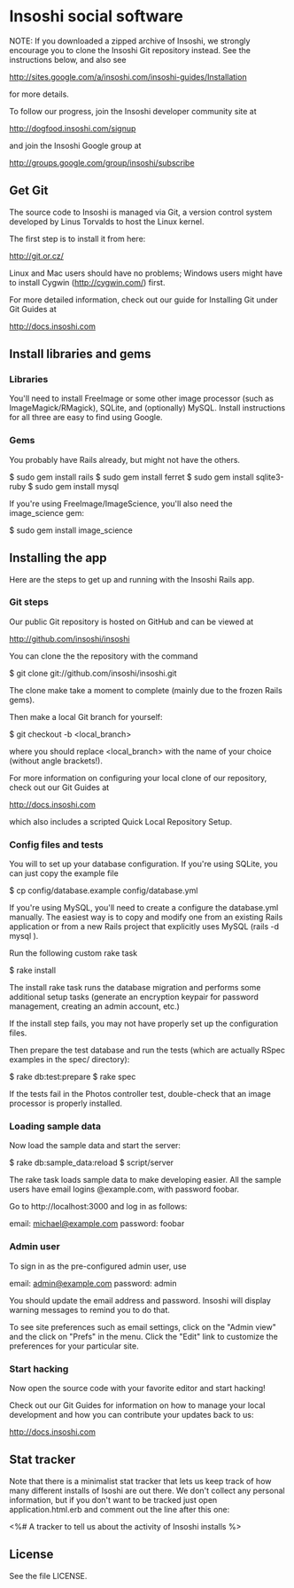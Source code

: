 # Insoshi social software

NOTE: If you downloaded a zipped archive of Insoshi, we strongly encourage you to clone the Insoshi Git repository instead.  See the instructions below, and also see

http://sites.google.com/a/insoshi.com/insoshi-guides/Installation

for more details.

To follow our progress, join the Insoshi developer community site at 

http://dogfood.insoshi.com/signup

and join the Insoshi Google group at

http://groups.google.com/group/insoshi/subscribe


## Get Git

The source code to Insoshi is managed via Git, a version control system developed by Linus Torvalds to host the Linux kernel.  

The first step is to install it from here:

http://git.or.cz/

Linux and Mac users should have no problems; Windows users might have to install Cygwin (http://cygwin.com/) first.

For more detailed information, check out our guide for Installing Git under Git Guides at

http://docs.insoshi.com

## Install libraries and gems

### Libraries

You'll need to install FreeImage or some other image processor (such as ImageMagick/RMagick), SQLite, and (optionally) MySQL.  Install instructions for all three are easy to find using Google.

### Gems

You probably have Rails already, but might not have the others.

$ sudo gem install rails
$ sudo gem install ferret
$ sudo gem install sqlite3-ruby
$ sudo gem install mysql

If you're using FreeImage/ImageScience, you'll also need the image_science gem:

$ sudo gem install image_science


## Installing the app

Here are the steps to get up and running with the Insoshi Rails app.

### Git steps

Our public Git repository is hosted on GitHub and can be viewed at

http://github.com/insoshi/insoshi

You can clone the the repository with the command

$ git clone git://github.com/insoshi/insoshi.git

The clone make take a moment to complete (mainly due to the frozen Rails gems).

Then make a local Git branch for yourself:

$ git checkout -b <local_branch>

where you should replace <local_branch> with the name of your choice (without angle brackets!).  

For more information on configuring your local clone of our repository, check out our Git Guides at

http://docs.insoshi.com

which also includes a scripted Quick Local Repository Setup.

### Config files and tests

You will to set up your database configuration.  If you're using SQLite, you can just copy the example file

$ cp config/database.example config/database.yml

If you're using MySQL, you'll need to create a configure the database.yml manually.  The easiest way is to copy and modify one from an existing Rails application or from a new Rails project that explicitly uses MySQL (rails -d mysql <mysql project>).

Run the following custom rake task

$ rake install

The install rake task runs the database migration and performs some additional setup tasks (generate an encryption keypair for password management, creating an admin account, etc.)

If the install step fails, you may not have properly set up the configuration files.

Then prepare the test database and run the tests (which are actually RSpec examples in the spec/ directory):

$ rake db:test:prepare
$ rake spec

If the tests fail in the Photos controller test, double-check that an image processor is properly installed.

### Loading sample data

Now load the sample data and start the server:

$ rake db:sample_data:reload
$ script/server

The rake task loads sample data to make developing easier.  All the sample users have email logins <name>@example.com, with password foobar.  

Go to http://localhost:3000 and log in as follows:

email: michael@example.com
password: foobar

### Admin user

To sign in as the pre-configured admin user, use

email: admin@example.com
password: admin

You should update the email address and password.  Insoshi will display warning messages to remind you to do that.

To see site preferences such as email settings, click on the "Admin view" and the click on "Prefs" in the menu.  Click the "Edit" link to customize the preferences for your particular site.

### Start hacking

Now open the source code with your favorite editor and start hacking!

Check out our Git Guides for information on how to manage your local development and how you can contribute your updates back to us:

http://docs.insoshi.com

## Stat tracker

Note that there is a minimalist stat tracker that lets us keep track of how many different installs of Isoshi are out there.  We don't collect any personal information, but if you don't want to be tracked just open application.html.erb and comment out the line after this one:

<%# A tracker to tell us about the activity of Insoshi installs %>

## License

See the file LICENSE.